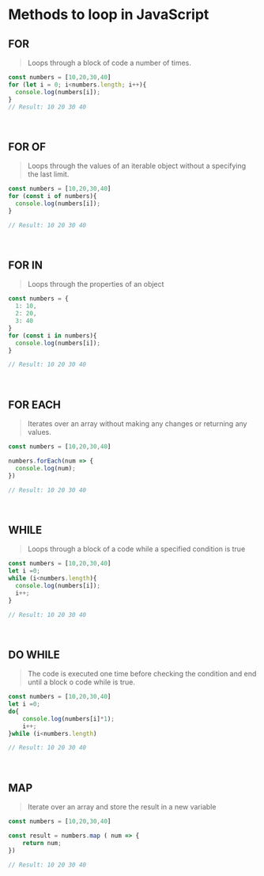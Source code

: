 # Methods to loop in JavaScript 

## FOR
>  Loops through a block of code a number of times.

```javascript
const numbers = [10,20,30,40]
for (let i = 0; i<numbers.length; i++){
  console.log(numbers[i]);
}
// Result: 10 20 30 40
```

<br>

## FOR OF
>  Loops through the values of an iterable object without a specifying the last limit.

```javascript
const numbers = [10,20,30,40]
for (const i of numbers){
  console.log(numbers[i]);
}

// Result: 10 20 30 40
```
<br>

## FOR IN
>  Loops through the properties of an object 

```javascript
const numbers = {
  1: 10,
  2: 20,
  3: 40
}
for (const i in numbers){
  console.log(numbers[i]);
}

// Result: 10 20 30 40
```
<br>

## FOR EACH
>  Iterates over an array without making any changes or returning any values. 

```javascript
const numbers = [10,20,30,40]

numbers.forEach(num => {
  console.log(num);
})

// Result: 10 20 30 40
```
<br>

## WHILE
>  Loops through a block of a code while a specified condition is true

```javascript
const numbers = [10,20,30,40]
let i =0;
while (i<numbers.length){
  console.log(numbers[i]);
  i++;
}

// Result: 10 20 30 40
```

<br>

## DO WHILE
>  The code is executed one time before checking the condition and  end until a block o code while  is true.

```javascript
const numbers = [10,20,30,40]
let i =0;
do{
    console.log(numbers[i]*1);
    i++;
}while (i<numbers.length)

// Result: 10 20 30 40
```
<br>

## MAP 
>  Iterate over an array and store the result in a new variable 

```javascript
const numbers = [10,20,30,40]

const result = numbers.map ( num => {
    return num;
})

// Result: 10 20 30 40
```